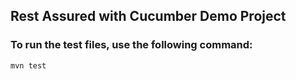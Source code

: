 ## Rest Assured with Cucumber Demo Project

### To run the test files, use the following command:
```
mvn test
```

